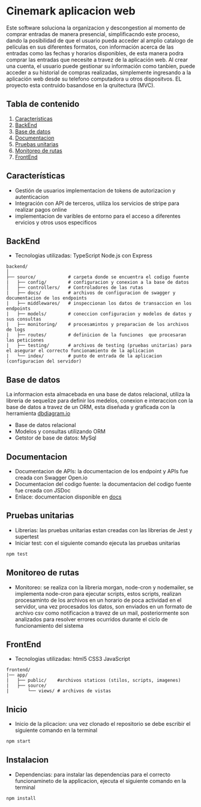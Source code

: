 # Cinemark aplicacion web
Este software soluciona la organizacion y descongestion al momento de comprar entradas de manera presencial, simplificacndo este proceso, dando la posibilidad de que el usuario pueda acceder al amplio catalogo de películas en sus diferentes formatos, con información acerca de las entradas como las fechas y horarios disponibles, de esta manera podra comprar las entradas que necesite a travez de la aplicación web. Al crear una cuenta, el usuario puede gestionar su información como tanbien, puede acceder a su historial de compras realizadas, simplemente ingresando a la aplicación web  desde su telefono computadora u otros dispositvos.
EL proyecto esta contruido basandose en la qruitectura (MVC).
## Tabla de contenido
1. [Características](#características)
3. [BackEnd](#backEnd)
4. [Base de datos](#base-de-datos)
5. [Documentacion](#documentacion)
6. [Pruebas unitarias](#pruebas-unitarias)
7. [Monitoreo de rutas](#monitoreo-de-rutas)
2. [FrontEnd](#frontEnd)
## Características
- Gestión de usuarios implementacion de tokens de autorizacion y autenticacion
- Integración con API de terceros, utiliza los servicios de stripe para realizar pagos online
- implementacion de varibles de entorno para el acceso a diferentes ervicios y otros usos especificos
## BackEnd
- Tecnologias utilizadas: TypeScript Node.js con Express
```
backend/
│
├── source/            # carpeta donde se encuentra el codigo fuente
|   ├── config/        # configuracion y conexion a la base de datos
│   ├── controllers/   # Controladores de las rutas
|   ├── docs/          # archivos de configuracion de swagger y documentacion de los endpoints
|   ├── middlewares/   # inspeccionan los datos de transaccion en los endpoints
|   ├── models/        # coneccion configuracion y modelos de datos y sus consultas
|   ├── monitoring/    # procesamintos y preparacion de los archivos de logs
|   ├── routes/        # definicion de la funciones  que procesaran las peticiones
|   ├── testing/       # archivos de testing (pruebas unitarias) para el asegurar el correcto funcionamiento de la aplicacion
|   └── index/         # punto de entrada de la aplicacion (configuracion del servidor)
```
## Base de datos
La informacion esta almacebada en una base de datos relacional, utiliza la libreria de sequelize para definir los medelos, conexion e interaccion con la base de datos a travez de un ORM, esta diseñada y graficada con la herramienta [dbdiagram.io](https://dbdiagram.io/)
- Base de datos relacional
- Modelos y consultas utilizando ORM
- Getstor de base de datos: MySql
## Documentacion
- Documentacion de APIs: la documentacion de los endpoint y APIs fue creada con Swagger Open.io
- Documentacion del codigo fuente: la documentacion del codigo fuente fue creada con JSDoc
- Enlace: documentacion disponible en [docs](http://localhost:3001/cinemark/documentation)
## Pruebas unitarias
- Librerias: las pruebas unitarias estan creadas con las librerias de Jest y supertest
- Iniciar test: con el siguiente comando ejecuta las pruebas unitarias
```bash
npm test
```
## Monitoreo de rutas
- Monitoreo: se realiza con la libreria morgan, node-cron y nodemailer, se implementa node-cron para ejecutar scripts, estos scripts, realizan procesaminto de los archivos en un horario de poca actividad en el servidor, una vez procesados los datos, son enviados en un formato de archivo csv como notificacion a travez de un mail, posteriormente son analizados para resolver errores ocurridos durante el ciclo de funcionamiento del sistema
## FrontEnd
- Tecnologias utilizadas: html5 CSS3 JavaScript
```
frontend/
|── app/
|   ├── public/    #archivos staticos (stilos, scripts, imagenes)
|   ├── source/
|       └── views/ # archivos de vistas
```
## Inicio
- Inicio de la plicacion: una vez clonado el repositorio se debe escribir el siguiente comando en la terminal
```bash
npm start
```
## Instalacion
- Dependencias: para instalar las dependencias para el correcto funcionamineto de la applicacion, ejecuta el siguiente comando en la terminal
```bash
npm install
```
